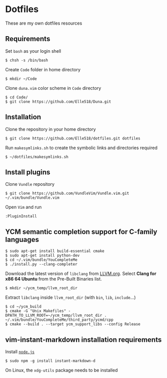 # Dotfiles
These are my own dotfiles resources

## Requirements
Set `bash` as your login shell
~~~
$ chsh -s /bin/bash
~~~

Create `Code` folder in home directory
~~~
$ mkdir ~/Code
~~~

Clone `duna.vim` color scheme in `Code` directory
~~~
$ cd Code/
$ git clone https://github.com/Elle518/Duna.git
~~~

## Installation
Clone the repository in your home directory
~~~
$ git clone https://github.com/Elle518/dotfiles.git dotfiles
~~~

Run `makesymlinks.sh` to create the symbolic links and directories required
~~~
$ ~/dotfiles/makesymlinks.sh
~~~

## Install plugins
Clone `Vundle` repository
~~~
$ git clone https://github.com/VundleVim/Vundle.vim.git ~/.vim/bundle/Vundle.vim
~~~

Open `Vim` and run
~~~
:PluginInstall
~~~

## YCM semantic completion support for C-family languages
~~~
$ sudo apt-get install build-essential cmake
$ sudo apt-get install python-dev
$ cd ~/.vim/bundle/YouCompleteMe
$ ./install.py --clang-completer
~~~

Download the latest version of `libclang` from [LLVM.org](http://llvm.org/releases/download.html).
Select **Clang for x86 64 Ubuntu** from the Pre-Built Binaries list.

~~~
$ mkdir ~/ycm_temp/llvm_root_dir
~~~

Extract `libclang` inside `llvm_root_dir` (with `bin`, `lib`, `include`...)

~~~
$ cd ~/ycm_build
$ cmake -G "Unix Makefiles" -DPATH_TO_LLVM_ROOT=~/ycm_temp/llvm_root_dir . ~/.vim/bundle/YouCompleteMe/third_party/ycmd/cpp
$ cmake --build . --target ycm_support_libs --config Release
~~~

## vim-instant-markdown installation requirements
Install [`node.js`](https://nodejs.org/en/)
~~~
$ sudo npm -g install instant-markdown-d
~~~

On Linux, the `xdg-utils` package needs to be installed
